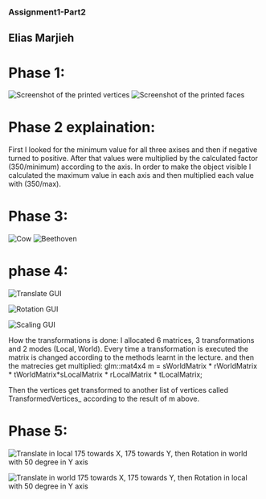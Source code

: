 ### Assignment1-Part2

Elias Marjieh
-------------

Phase 1:
========

![Screenshot of the printed
vertices](https://github.com/HaifaGraphicsCourses/computergraphics2021-eliass/blob/master/SubAssignment2-Images/VerticesPrinting.JPG)
![Screenshot of the printed
faces](https://github.com/HaifaGraphicsCourses/computergraphics2021-eliass/blob/master/SubAssignment2-Images/FacesPrinting.JPG)

Phase 2 explaination:
=====================

First I looked for the minimum value for all three axises and then if
negative turned to positive. After that values were multiplied by the
calculated factor (350/minimum) according to the axis. In order to make
the object visible I calculated the maximum value in each axis and then
multiplied each value with (350/max).

Phase 3:
========

![Cow](https://github.com/HaifaGraphicsCourses/computergraphics2021-eliass/blob/master/SubAssignment2-Images/Cow.JPG)
![Beethoven](https://github.com/HaifaGraphicsCourses/computergraphics2021-eliass/blob/master/SubAssignment2-Images/Beethoven.JPG)

phase 4:
========

![Translate
GUI](https://github.com/HaifaGraphicsCourses/computergraphics2021-eliass/blob/master/SubAssignment2-Images/TranslateGUI.JPG)

![Rotation
GUI](https://github.com/HaifaGraphicsCourses/computergraphics2021-eliass/blob/master/SubAssignment2-Images/RotationsGUI.JPG)

![Scaling
GUI](https://github.com/HaifaGraphicsCourses/computergraphics2021-eliass/blob/master/SubAssignment2-Images/ScaleGUI.JPG)

How the transformations is done: I allocated 6 matrices, 3
transformations and 2 modes (Local, World). Every time a transformation
is executed the matrix is changed according to the methods learnt in the
lecture. and then the matrecies get multiplied: glm::mat4x4 m =
sWorldMatrix \* rWorldMatrix \* tWorldMatrix*sLocalMatrix * rLocalMatrix
\* tLocalMatrix;

Then the vertices get transformed to another list of vertices called
TransformedVertices\_ according to the result of m above.

Phase 5:
========

![Translate in local 175 towards X, 175 towards Y, then Rotation in
world with 50 degree in Y
axis](https://github.com/HaifaGraphicsCourses/computergraphics2021-eliass/blob/master/SubAssignment2-Images/TLRW175-50.JPG)

![Translate in world 175 towards X, 175 towards Y, then Rotation in
local with 50 degree in Y
axis](https://github.com/HaifaGraphicsCourses/computergraphics2021-eliass/blob/master/SubAssignment2-Images/TWRL175-50.JPG)
